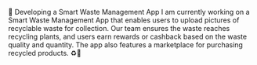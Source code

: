 📱 Developing a Smart Waste Management App
I am currently working on a Smart Waste Management App that enables users to upload pictures of recyclable waste for collection. Our team ensures the waste reaches recycling plants, and users earn rewards or cashback based on the waste quality and quantity. The app also features a marketplace for purchasing recycled products. ♻️🚀
